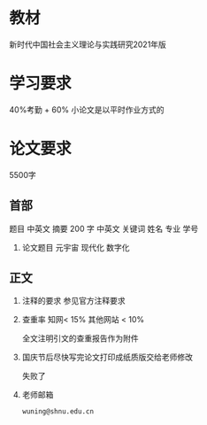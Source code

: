 # 教材

新时代中国社会主义理论与实践研究2021年版

# 学习要求

40%考勤 + 60% 小论文是以平时作业方式的

# 论文要求
5500字 
## 首部
题目 中英文
摘要 200 字 中英文
关键词
姓名 专业 学号
1. 论文题目 
元宇宙 现代化 数字化
## 正文
1. 注释的要求 
参见官方注释要求
2. 查重率 知网< 15% 其他网站 < 10%

    全文注明引文的查重报告作为附件
3. 国庆节后尽快写完论文打印成纸质版交给老师修改

    失败了

4. 老师邮箱

    ```wuning@shnu.edu.cn```